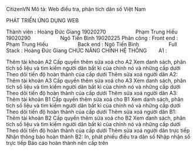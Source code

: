 CitizenVN
Mô tả: Web điều tra, phân tích dân số Việt Nam

PHÁT TRIỂN ỨNG DỤNG WEB

Thành viên : Hoàng Đức Giang 19020270
      Phạm Trung Hiếu 19020290
      Ngô Tiến Bình 19020225
Phân công : Front end : Phạm Trung Hiếu
      Back end : Ngô Tiến Bình
      Full Stack : Hoàng Đức Giang
CHỨC NĂNG CHÍNH HỆ THỐNG
  A1 :

Thêm tài khoản A2
Cấp quyền thêm sửa xoá cho A2
Xem danh sách, phân tích số liệu và tìm kiếm người dân bất kì của chính nó và những cấp dưới
Theo dõi tiến độ hoàn thành của cấp dưới
Thêm sửa xoá người dân
A2:
Thêm tài khoản A3
Cấp quyền thêm sửa xoá cho A3
Xem danh sách, phân tích số liệu và tìm kiếm người dân bất kì của chính nó và những cấp dưới
Theo dõi tiến độ hoàn thành của cấp dưới
Thêm sửa xoá người dân
A3:
Thêm tài khoản B1
Cấp quyền thêm sửa xoá cho B1
Xem danh sách, phân tích số liệu và tìm kiếm người dân bất kì của chính nó và những cấp dưới
Theo dõi tiến độ hoàn thành của cấp dưới
Thêm sửa xoá người dân
B1:
Thêm tài khoản B2
Cấp quyền thêm sửa xoá cho B2
Xem danh sách, phân tích số liệu và tìm kiếm người dân bất kì của chính nó và những cấp dưới
Theo dõi tiến độ hoàn thành của cấp dưới
Thêm sửa xoá người dân trực tiếp
Nhận thông báo hoàn thành
B2:
In, phát phiếu điều tra dân số
Nhập nhận số trực tiếp
Báo cáo hoàn thành nên cấp trên